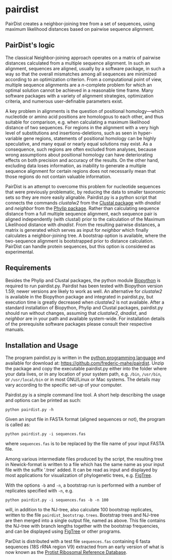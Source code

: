 pairdist
========

PairDist creates a neighbor-joining tree from a set of sequences,
using maximum likelihood distances based on pairwise sequence
alignment.

## PairDist's logic ##

The classical Neighbor-joining approach operates on a matrix of
pairwise distances calculated from a multiple sequence alignment. In
such an alignment, sequences are aligned, usually by a software
package, in such a way so that the overall mismatches among all
sequences are minimized according to an optimization criterion. From a
computational point of view, multiple sequence alignments are a
*n*-complete problem for which an optimal solution cannot be achieved in
a reasonable time frame. Many software packages with a variety of
alignment strategies, optimization criteria, and numerous
user-definable parameters exist.

A key problem in alignments is the question of positional
homology—which nucleotide or amino acid positions are homologous to
each other, and thus suitable for comparison, e.g. when calculating a
maximum likelihood distance of two sequences. For regions in the
alignment with a very high level of substitutions and
insertions-deletions, such as seen in hyper-variable gene regions,
statements of positional homology can be highly speculative, and many
equal or nearly equal solutions may exist. As a consequence, such
regions are often excluded from analyses, because wrong assumptions
about positional homology can have deteriorating effects on both
precision and accuracy of the results. On the other hand, excluding
data loses information, as inability to generate a multiple sequence
alignment for certain regions does not necessarily mean that those
regions do not contain valuable information.

PairDist is an attempt to overcome this problem for nucleotide
sequences that were previously problematic, by reducing the data to
smaller taxonomic sets so they are more easily alignable. Pairdist.py
is a python script that connects the commands *clustalw2* from the
[Clustal package](http://www.clustal.org/clustal2 "Clustal website")
with *dnadist* and *neighbor* from the
[Phylip package](http://evolution.genetics.washington.edu/phylip.html
"Phylip homepage"). Rather than calculating sequence distance from a
full multiple sequence alignment, each sequence pair is aligned
independently (with clustal) prior to the calculation of the Maximum
Likelihood distance with *dnadist*. From the resulting pairwise
distances, a matrix is generated which serves as input for *neighbor*
which finally calculates a neighbor-joining tree. A bootstrap option
is available, where the two-sequence alignment is bootstrapped prior
to distance calculation. PairDist can handle protein sequences, but
this option is considered as experimental.

## Requirements ##

Besides the Phylip and Clustal packages, the python module
[Biopython](http://www.biopython.org) is required to run
pairdist.py. Pairdist has been tested with Biopython version 1.59;
newer versions are likely to work as well. An alternative for
*clustalw2* is available in the Biopython package and integrated in
pairdist.py, but execution time is greatly decreased when *clustalw2*
is not available. After a standard installation of Biopython, Phylip
and Clustal packages, pairdist.py should run without changes, assuming
that *clustalw2*, *dnadist*, and *neighbor* are in your path and
available system-wide. For installation details of the prerequisite
software packages please consult their respective manuals.

## Installation and Usage ##

The program pairdist.py is written in the
[python programming language](http://www.python.org) and available for
download at: https://github.com/frederic-mahe/pairdist. Unzip the
package and copy the executable pairdist.py either into the folder
where your data lives, or in any location of your system path,
e.g. `/bin`, `/usr/bin`, or `/usr/local/bin` or in most GNU/Linux or
Mac systems. The details may vary according to the specific set-up of
your computer.

Pairdist.py is a simple command line tool. A short help describing the
usage and options can be printed as such:

```
python pairdist.py -h
```

Given an input file in FASTA format (aligned sequences or not), the
program is called as:

```
python pairdist.py -i sequences.fas
```

where `sequences.fas` is to be replaced by the file name of your input
FASTA file.

Among various intermediate files produced by the script, the resulting
tree in Newick-format is written to a file which has the same name as
your input file with the suffix '.tree' added. It can be read as input
and displayed by most applications for visualization of phylogenetic
trees, e.g. [FigTree](http://tree.bio.ed.ac.uk/software/figtree/
"FigTree: viewer of phylogenetic trees").

With the options `-b` and `-n`, a bootstrap run is performed with a
number of replicates specified with `-n`, e.g.

```
python pairdist.py -i sequences.fas -b -n 100
```

will, in addition to the NJ-tree, also calculate 100 bootstrap
replicates, written to the file `pairdist_bootstrap.trees`. Bootstrap
trees and NJ-tree are then merged into a single output file, named as
above. This file contains the NJ-tree with branch lengths together
with the bootstrap frequencies, and can be displayed using
[FigTree](http://tree.bio.ed.ac.uk/software/figtree/ "FigTree: viewer
of phylogenetic trees") or other programs.

ParDist is distributed with a test file `sequences.fas` containing 6
fasta sequences (18S rRNA region V9) extracted from an early version
of what is now known as the
[Protist Ribosomal Reference Database](http://ssu-rrna.org/).
